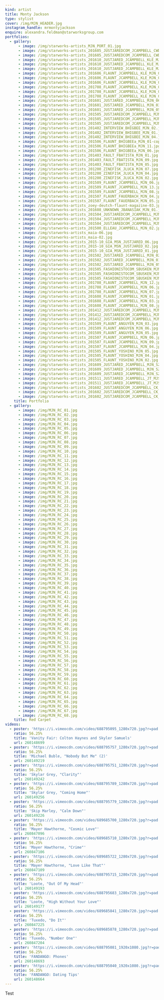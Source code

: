 ```yaml
---
kind: artist
title: Monty Jackson
type: stylist
cover: /img/MJN_HEADER.jpg
instagram_handle: mrmontyjackson
enquire: alexandra.feldman@starworksgroup.com
portfolios:
  - gallery:
      - image: /img/starworks-artists_MJN_PORT_01.jpg
      - image: /img/starworks-artists_201605_JUSTJAREDCOM_JCAMPBELL_CWD_GE_MJN_09.jpg
      - image: /img/starworks-artists_201605_JUSTJAREDCOM_JCAMPBELL_CWD_GE_MJN_02.jpg
      - image: /img/starworks-artists_201610_JUSTJARED_JCAMPBELL_KLE_MJN_04.jpg
      - image: /img/starworks-artists_201610_JUSTJARED_JCAMPBELL_KLE_MJN_02-1.jpg
      - image: /img/starworks-artists_201610_JUSTJARED_JCAMPBELL_KLE_MJN_01.jpg
      - image: /img/starworks-artists_201606_FLAUNT_JCAMPBELL_KLE_MJN_01.jpg
      - image: /img/starworks-artists_201606_FLAUNT_JCAMPBELL_KLE_MJN_07.jpg
      - image: /img/starworks-artists_201606_FLAUNT_JCAMPBELL_KLE_MJN_03.jpg
      - image: /img/starworks-artists_201708_FLAUNT_JCAMPBELL_KLE_MJN_06.jpg
      - image: /img/starworks-artists_201708_FLAUNT_JCAMPBELL_KLE_MJN_07.jpg
      - image: /img/starworks-artists_201708_FLAUNT_JCAMPBELL_KLE_MJN_03.jpg
      - image: /img/starworks-artists_201601_JUSTJARED_JCAMPBELL_MJN_06.jpg
      - image: /img/starworks-artists_201601_JUSTJARED_JCAMPBELL_MJN_03.jpg
      - image: /img/starworks-artists_201601_JUSTJARED_JCAMPBELL_MJN_05.jpg
      - image: /img/starworks-artists_201505_JUSTJAREDCOM_JCAMPBELL_MJN_02.jpg
      - image: /img/starworks-artists_201505_JUSTJAREDCOM_JCAMPBELL_MJN_03.jpg
      - image: /img/starworks-artists_201505_JUSTJAREDCOM_JCAMPBELL_MJN_04.jpg
      - image: /img/starworks-artists_201402_INTERVIEW_BHIGBEE_MJN_02.jpg
      - image: /img/starworks-artists_201402_INTERVIEW_BHIGBEE_MJN_01.jpg
      - image: /img/starworks-artists_201402_INTERVIEW_BHIGBEE_MJN_04.jpg
      - image: /img/starworks-artists_201506_FLAUNT_BHIGBEEa_MJN_01-copy.jpg
      - image: /img/starworks-artists_201506_FLAUNT_BHIGBEEa_MJN_11.jpg
      - image: /img/starworks-artists_201506_FLAUNT_BHIGBEEa_MJN_06.jpg
      - image: /img/starworks-artists_201403_FAULT_FBATISTA_MJN_01.jpg
      - image: /img/starworks-artists_201403_FAULT_FBATISTA_MJN_09.jpg
      - image: /img/starworks-artists_201403_FAULT_FBATISTA_MJN_05.jpg
      - image: /img/starworks-artists_201200_ZINEFISK_JLUCA_MJN_07.jpg
      - image: /img/starworks-artists_201200_ZINEFISK_JLUCA_MJN_04.jpg
      - image: /img/starworks-artists_201200_ZINEFISK_JLUCA_MJN_02.jpg
      - image: /img/starworks-artists_201509_FLAUNT_JCAMPBELL_MJN_06.jpg
      - image: /img/starworks-artists_201509_FLAUNT_JCAMPBELL_MJN_13.jpg
      - image: /img/starworks-artists_201509_FLAUNT_JCAMPBELL_MJN_08.jpg
      - image: /img/starworks-artists_201507_FLAUNT_FAUERBACH_MJN_04.jpg
      - image: /img/starworks-artists_201507_FLAUNT_FAUERBACH_MJN_05.jpg
      - image: /img/starworks-artists_zoey-deutch-flaunt-magazine-03.jpg
      - image: /img/starworks-artists_201608_UNKNOWN_JBANASIAK_MJN_01.jpg
      - image: /img/starworks-artists_201504_JUSTJAREDCOM_JCAMPBELL_MJN_02.jpg
      - image: /img/starworks-artists_201504_JUSTJAREDCOM_JCAMPBELL_MJN_01.jpg
      - image: /img/starworks-artists_201504_JUSTJAREDCOM_JCAMPBELL_MJN_04.jpg
      - image: /img/starworks-artists_201500_ELLEAU_JCAMPBELL_MJN_02.jpg
      - image: /img/starworks-artists_maia-06.jpg
      - image: /img/starworks-artists_maia-02.jpg
      - image: /img/starworks-artists_2015-10_GIA_MSN_JUSTJARED_06.jpg
      - image: /img/starworks-artists_2015-10_GIA_MSN_JUSTJARED_02.jpg
      - image: /img/starworks-artists_2015-10_GIA_MSN_JUSTJARED_01.jpg
      - image: /img/starworks-artists_201502_JUSTJARED_JCAMPBELL_MJN_02.jpg
      - image: /img/starworks-artists_201502_JUSTJARED_JCAMPBELL_MJN_01.jpg
      - image: /img/starworks-artists_201502_JUSTJARED_JCAMPBELL_MJN_05.jpg
      - image: /img/starworks-artists_201505_FASHIONISTOCOM_SBUSKEN_MJN_12.jpg
      - image: /img/starworks-artists_201505_FASHIONISTOCOM_SBUSKEN_MJN_06.jpg
      - image: /img/starworks-artists_201505_FASHIONISTOCOM_SBUSKEN_MJN_10.jpg
      - image: /img/starworks-artists_201708_FLAUNT_JCAMPBELL_MJN_12.jpg
      - image: /img/starworks-artists_201708_FLAUNT_JCAMPBELL_MJN_06.jpg
      - image: /img/starworks-artists_201708_FLAUNT_JCAMPBELL_MJN_07.jpg
      - image: /img/starworks-artists_201608_FLAUNT_JCAMPBELL_MJN_01.jpg
      - image: /img/starworks-artists_201608_FLAUNT_JCAMPBELL_MJN_03.jpg
      - image: /img/starworks-artists_201608_FLAUNT_JCAMPBELL_MJN_08.jpg
      - image: /img/starworks-artists_201412_JUSTJAREDCOM_JCAMPBELL_MJN_01.jpg
      - image: /img/starworks-artists_201412_JUSTJAREDCOM_JCAMPBELL_MJN_06.jpg
      - image: /img/starworks-artists_201412_JUSTJAREDCOM_JCAMPBELL_MJN_03.jpg
      - image: /img/starworks-artists_201509_FLAUNT_ANGUYEN_MJN_03.jpg
      - image: /img/starworks-artists_201509_FLAUNT_ANGUYEN_MJN_06.jpg
      - image: /img/starworks-artists_201509_FLAUNT_ANGUYEN_MJN_05.jpg
      - image: /img/starworks-artists_201507_FLAUNT_JCAMPBELL_MJN_06.jpg
      - image: /img/starworks-artists_201507_FLAUNT_JCAMPBELL_MJN_09.jpg
      - image: /img/starworks-artists_201507_FLAUNT_JCAMPBELL_MJN_04.jpg
      - image: /img/starworks-artists_201505_FLAUNT_YOSHINO_MJN_05.jpg
      - image: /img/starworks-artists_201505_FLAUNT_YOSHINO_MJN_04.jpg
      - image: /img/starworks-artists_201505_FLAUNT_YOSHINO_MJN_02.jpg
      - image: /img/starworks-artists_201609_JUSTJARED_JCAMPBELL_MJN_SZ_02.jpg
      - image: /img/starworks-artists_201609_JUSTJARED_JCAMPBELL_MJN_SZ_03.jpg
      - image: /img/starworks-artists_201609_JUSTJARED_JCAMPBELL_MJN_SZ_04.jpg
      - image: /img/starworks-artists_201511_JUSTJARED_JCAMPBELL_JT_MJS_03.jpg
      - image: /img/starworks-artists_201511_JUSTJARED_JCAMPBELL_JT_MJS_06.jpg
      - image: /img/starworks-artists_201602_JUSTJAREDCOM_JCAMPBELL_CK_MJN_01.jpg
      - image: /img/starworks-artists_201602_JUSTJAREDCOM_JCAMPBELL_CK_MJN_08.jpg
      - image: /img/starworks-artists_201602_JUSTJAREDCOM_JCAMPBELL_CK_MJN_07.jpg
    title: Portfolio
  - gallery:
      - image: /img/MJN_RC_01.jpg
      - image: /img/MJN_RC_02.jpg
      - image: /img/MJN_RC_03.jpg
      - image: /img/MJN_RC_04.jpg
      - image: /img/MJN_RC_05.jpg
      - image: /img/MJN_RC_06.jpg
      - image: /img/MJN_RC_07.jpg
      - image: /img/MJN_RC_08.jpg
      - image: /img/MJN_RC_09.jpg
      - image: /img/MJN_RC_10.jpg
      - image: /img/MJN_RC_11.jpg
      - image: /img/MJN_RC_12.jpg
      - image: /img/MJN_RC_13.jpg
      - image: /img/MJN_RC_14.jpg
      - image: /img/MJN_RC_15.jpg
      - image: /img/MJN_RC_16.jpg
      - image: /img/MJN_RC_17.jpg
      - image: /img/MJN_RC_18.jpg
      - image: /img/MJN_RC_19.jpg
      - image: /img/MJN_RC_20.jpg
      - image: /img/MJN_RC_21.jpg
      - image: /img/MJN_RC_22.jpg
      - image: /img/MJN_RC_23.jpg
      - image: /img/MJN_RC_24.jpg
      - image: /img/MJN_RC_25.jpg
      - image: /img/MJN_RC_26.jpg
      - image: /img/MJN_RC_27.jpg
      - image: /img/MJN_RC_28.jpg
      - image: /img/MJN_RC_29.jpg
      - image: /img/MJN_RC_30.jpg
      - image: /img/MJN_RC_31.jpg
      - image: /img/MJN_RC_32.jpg
      - image: /img/MJN_RC_33.jpg
      - image: /img/MJN_RC_34.jpg
      - image: /img/MJN_RC_35.jpg
      - image: /img/MJN_RC_36.jpg
      - image: /img/MJN_RC_37.jpg
      - image: /img/MJN_RC_38.jpg
      - image: /img/MJN_RC_39.jpg
      - image: /img/MJN_RC_40.jpg
      - image: /img/MJN_RC_41.jpg
      - image: /img/MJN_RC_42.jpg
      - image: /img/MJN_RC_43.jpg
      - image: /img/MJN_RC_44.jpg
      - image: /img/MJN_RC_45.jpg
      - image: /img/MJN_RC_46.jpg
      - image: /img/MJN_RC_47.jpg
      - image: /img/MJN_RC_48.jpg
      - image: /img/MJN_RC_49.jpg
      - image: /img/MJN_RC_50.jpg
      - image: /img/MJN_RC_51.jpg
      - image: /img/MJN_RC_52.jpg
      - image: /img/MJN_RC_53.jpg
      - image: /img/MJN_RC_54.jpg
      - image: /img/MJN_RC_55.jpg
      - image: /img/MJN_RC_56.jpg
      - image: /img/MJN_RC_57.jpg
      - image: /img/MJN_RC_58.jpg
      - image: /img/MJN_RC_59.jpg
      - image: /img/MJN_RC_60.jpg
      - image: /img/MJN_RC_61.jpg
      - image: /img/MJN_RC_62.jpg
      - image: /img/MJN_RC_63.jpg
      - image: /img/MJN_RC_64.jpg
      - image: /img/MJN_RC_65.jpg
      - image: /img/MJN_RC_66.jpg
      - image: /img/MJN_RC_67.jpg
      - image: /img/MJN_RC_68.jpg
    title: Red Carpet
videos:
  - poster: 'https://i.vimeocdn.com/video/688795095_1280x720.jpg?r=pad'
    ratio: 56.25%
    title: 'Vanity Fair: Colton Haynes and Skyler Samuels'
    url: 260148699
  - poster: 'https://i.vimeocdn.com/video/688795757_1280x720.jpg?r=pad'
    ratio: 56.25%
    title: 'Michael Buble, "Nobody But Me" (2)'
    url: 260149219
  - poster: 'https://i.vimeocdn.com/video/688795751_1280x720.jpg?r=pad'
    ratio: 56.25%
    title: 'Skylar Grey, "Clarity"'
    url: 260149242
  - poster: 'https://i.vimeocdn.com/video/688795789_1280x720.jpg?r=pad'
    ratio: 56.25%
    title: 'Skylar Grey, "Coming Home"'
    url: 260149256
  - poster: 'https://i.vimeocdn.com/video/688795779_1280x720.jpg?r=pad'
    ratio: 56.25%
    title: 'Skip Marley, "Calm Down"'
    url: 260149226
  - poster: 'https://i.vimeocdn.com/video/689685700_1280x720.jpg?r=pad'
    ratio: 56.25%
    title: 'Mayer Hawthorne, "Cosmic Love"'
    url: 260847096
  - poster: 'https://i.vimeocdn.com/video/689685710_1280x720.jpg?r=pad'
    ratio: 56.25%
    title: 'Mayer Hawthorne, "Crime"'
    url: 260847106
  - poster: 'https://i.vimeocdn.com/video/689685722_1280x720.jpg?r=pad'
    ratio: 56.25%
    title: 'Mayer Hawthorne, "Love Like That"'
    url: 260847109
  - poster: 'https://i.vimeocdn.com/video/688795715_1280x720.jpg?r=pad'
    ratio: 56.25%
    title: 'Loote, "Out Of My Head"'
    url: 260149193
  - poster: 'https://i.vimeocdn.com/video/688795683_1280x720.jpg?r=pad'
    ratio: 56.25%
    title: 'Loote, "High Without Your Love"'
    url: 260149177
  - poster: 'https://i.vimeocdn.com/video/689685841_1280x720.jpg?r=pad'
    ratio: 56.25%
    title: 'Tuxedo, "Do It"'
    url: 260847225
  - poster: 'https://i.vimeocdn.com/video/689685878_1280x720.jpg?r=pad'
    ratio: 56.25%
    title: 'Tuxedo, "Number One"'
    url: 260847204
  - poster: 'https://i.vimeocdn.com/video/688795081_1920x1080.jpg?r=pad'
    ratio: 56.25%
    title: 'FANDANGO: Phones'
    url: 260148693
  - poster: 'https://i.vimeocdn.com/video/688795040_1920x1080.jpg?r=pad'
    ratio: 56.25%
    title: 'FANDANGO: Dating Tips'
    url: 260148664
---
```

Test
